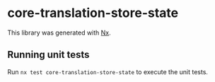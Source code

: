 # core-translation-store-state

This library was generated with [Nx](https://nx.dev).

## Running unit tests

Run `nx test core-translation-store-state` to execute the unit tests.
